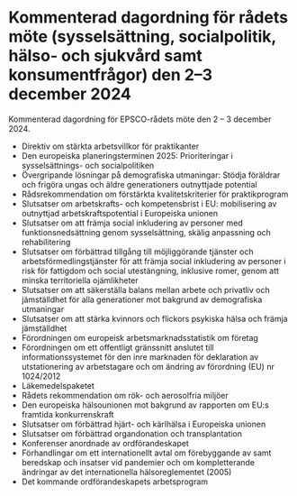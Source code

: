 # Kommenterad dagordning för rådets möte (sysselsättning, socialpolitik, hälso- och sjukvård samt konsumentfrågor) den 2–3 december 2024

Kommenterad dagordning för EPSCO-rådets möte den 2 – 3 december 2024.

* Direktiv om stärkta arbetsvillkor för praktikanter
* Den europeiska planeringsterminen 2025: Prioriteringar i sysselsättnings- och socialpolitiken
* Övergripande lösningar på demografiska utmaningar: Stödja föräldrar och frigöra ungas och äldre generationers outnyttjade potential
* Rådsrekommendation om förstärkta kvalitetskriterier för praktikprogram
* Slutsatser om arbetskrafts- och kompetensbrist i EU: mobilisering av outnyttjad arbetskraftspotential i Europeiska unionen
* Slutsatser om att främja social inkludering av personer med funktionsnedsättning genom sysselsättning, skälig anpassning och rehabilitering
* Slutsatser om förbättrad tillgång till möjliggörande tjänster och arbetsförmedlingstjänster för att främja social inkludering av personer i risk för fattigdom och social utestängning, inklusive romer, genom att minska territoriella ojämlikheter
* Slutsatser om att säkerställa balans mellan arbete och privatliv och jämställdhet för alla generationer mot bakgrund av demografiska utmaningar
* Slutsatser om att stärka kvinnors och flickors psykiska hälsa och främja jämställdhet
* Förordningen om europeisk arbetsmarknadsstatistik om företag
* Förordningen om ett offentligt gränssnitt anslutet till informationssystemet för den inre marknaden för deklaration av utstationering av arbetstagare och om ändring av förordning (EU) nr 1024/2012
* Läkemedelspaketet
* Rådets rekommendation om rök- och aerosolfria miljöer
* Den europeiska hälsounionen mot bakgrund av rapporten om EU:s framtida konkurrenskraft
* Slutsatser om förbättrad hjärt- och kärlhälsa i Europeiska unionen
* Slutsatser om förbättrad organdonation och transplantation
* Konferenser anordnade av ordförandeskapet
* Förhandlingar om ett internationellt avtal om förebyggande av samt beredskap och insatser vid pandemier och om kompletterande ändringar av det internationella hälsoreglementet (2005)
* Det kommande ordförandeskapets arbetsprogram
